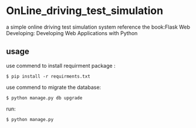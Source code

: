 # OnLine_driving_test_simulation

a simple online driving test simulation system
reference the book:Flask Web Developing: Developing Web Applications with Python<br>

## usage

use commend to install requirment package :<br>
```
$ pip install -r requirments.txt
```

use commend to migrate the database:
```
$ python manage.py db upgrade
```

run:
```
$ python manage.py
```
